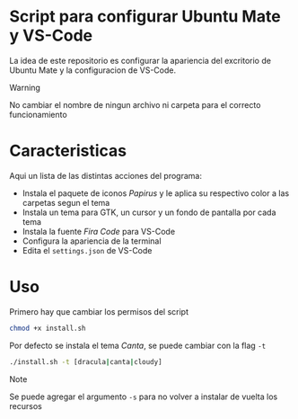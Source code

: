 # Script para configurar Ubuntu Mate y VS-Code

La idea de este repositorio es configurar la apariencia del excritorio de Ubuntu Mate y la configuracion de VS-Code.

> [!WARNING]
> No cambiar el nombre de ningun archivo ni carpeta para el correcto funcionamiento

# Caracteristicas

Aqui un lista de las distintas acciones del programa:
 * Instala el paquete de iconos _Papirus_ y le aplica su respectivo color a las carpetas segun el tema
 * Instala un tema para GTK, un cursor y un fondo de pantalla por cada tema
 * Instala la fuente _Fira Code_ para VS-Code
 * Configura la apariencia de la terminal
 * Edita el `settings.json` de VS-Code

# Uso

Primero hay que cambiar los permisos del script

```bash
chmod +x install.sh
```
Por defecto se instala el tema _Canta_, se puede cambiar con la flag `-t`

```bash
./install.sh -t [dracula|canta|cloudy]
```

> [!NOTE]
>Se puede agregar el argumento `-s` para no volver a instalar de vuelta los recursos 

